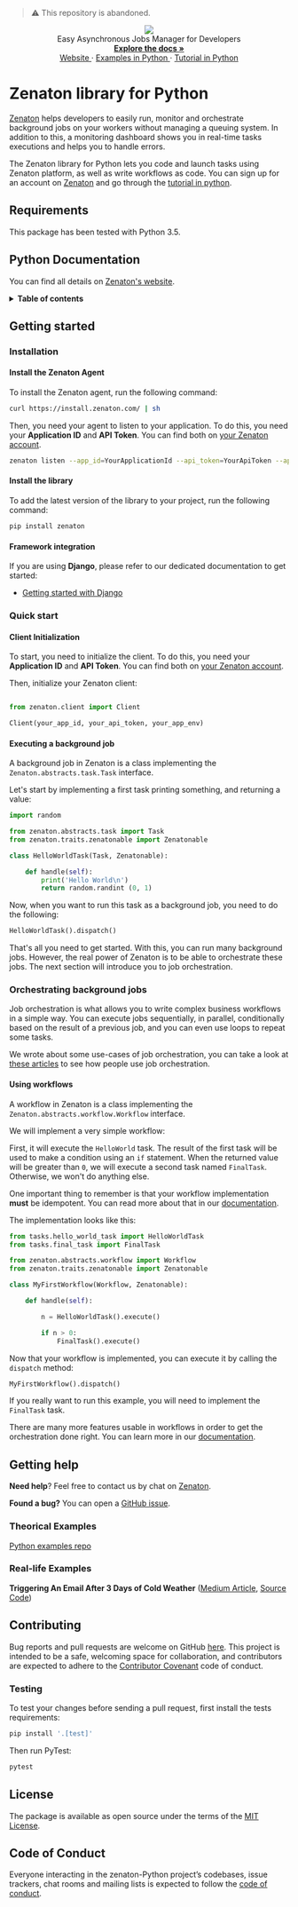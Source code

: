 > ⚠️ This repository is abandoned.

<p align="center">
  <a href="https://zenaton.com" target="_blank">
    <img src="https://user-images.githubusercontent.com/36400935/58254828-e5176880-7d6b-11e9-9094-3f46d91faeee.png" target="_blank" />
  </a><br>
  Easy Asynchronous Jobs Manager for Developers <br>
  <a href="https://zenaton.com/documentation/python/getting-started/" target="_blank">
    <strong> Explore the docs » </strong>
  </a> <br>
  <a href="https://zenaton.com" target="_blank"> Website </a>
    ·
  <a href="https://github.com/zenaton/examples-python" target="_blank"> Examples in Python </a>
    ·
  <a href="https://app.zenaton.com/tutorial/python" target="_blank"> Tutorial in Python </a>
</p>


# Zenaton library for Python

[Zenaton](https://zenaton.com) helps developers to easily run, monitor and orchestrate background jobs on your workers without managing a queuing system. In addition to this, a monitoring dashboard shows you in real-time tasks executions and helps you to handle errors.

The Zenaton library for Python lets you code and launch tasks using Zenaton platform, as well as write workflows as code. You can sign up for an account on [Zenaton](https://zenaton.com) and go through the [tutorial in python](https://app.zenaton.com/tutorial/python).

## Requirements

This package has been tested with Python 3.5.

## Python Documentation

You can find all details on [Zenaton's website](https://zenaton.com/documentation/python/getting-started).

<details>
  <summary><strong>Table of contents</strong></summary>

<!-- START doctoc generated TOC please keep comment here to allow auto update -->
<!-- DON'T EDIT THIS SECTION, INSTEAD RE-RUN doctoc TO UPDATE -->

- [Zenaton library for Python](#zenaton-library-for-python)
  - [Requirements](#requirements)
  - [Python Documentation](#python-documentation)
  - [Getting started](#getting-started)
    - [Installation](#installation)
      - [Install the Zenaton Agent](#install-the-zenaton-agent)
      - [Install the library](#install-the-library)
      - [Framework integration](#framework-integration)
    - [Quick start](#quick-start)
      - [Client Initialization](#client-initialization)
      - [Executing a background job](#executing-a-background-job)
    - [Orchestrating background jobs](#orchestrating-background-jobs)
      - [Using workflows](#using-workflows)
  - [Getting help](#getting-help)
    - [Theorical Examples](#theorical-examples)
    - [Real-life Examples](#real-life-examples)
  - [Contributing](#contributing)
  - [License](#license)
  - [Code of Conduct](#code-of-conduct)

<!-- END doctoc generated TOC please keep comment here to allow auto update -->

</details>

## Getting started

### Installation

#### Install the Zenaton Agent

To install the Zenaton agent, run the following command:

```sh
curl https://install.zenaton.com/ | sh
```

Then, you need your agent to listen to your application.
To do this, you need your **Application ID** and **API Token**.
You can find both on [your Zenaton account](https://app.zenaton.com/api).

```sh
zenaton listen --app_id=YourApplicationId --api_token=YourApiToken --app_env=YourApplicationEnv --boot=boot.py
```

#### Install the library

To add the latest version of the library to your project, run the following command:

```python
pip install zenaton
```

#### Framework integration

If you are using **Django**, please refer to our dedicated documentation to get started:

- [Getting started with Django](https://zenaton.com/documentation/python/agents#django)


### Quick start

#### Client Initialization

To start, you need to initialize the client. To do this, you need your **Application ID** and **API Token**.
You can find both on [your Zenaton account](https://app.zenaton.com/api).

Then, initialize your Zenaton client:

```python

from zenaton.client import Client

Client(your_app_id, your_api_token, your_app_env)
```

#### Executing a background job

A background job in Zenaton is a class implementing the `Zenaton.abstracts.task.Task` interface.

Let's start by implementing a first task printing something, and returning a value:

```python
import random

from zenaton.abstracts.task import Task
from zenaton.traits.zenatonable import Zenatonable

class HelloWorldTask(Task, Zenatonable):

    def handle(self):
        print('Hello World\n')
        return random.randint (0, 1)
```

Now, when you want to run this task as a background job, you need to do the following:

```python
HelloWorldTask().dispatch()
```

That's all you need to get started. With this, you can run many background jobs.
However, the real power of Zenaton is to be able to orchestrate these jobs. The next section will introduce you to job orchestration.

### Orchestrating background jobs

Job orchestration is what allows you to write complex business workflows in a simple way.
You can execute jobs sequentially, in parallel, conditionally based on the result of a previous job,
and you can even use loops to repeat some tasks.

We wrote about some use-cases of job orchestration, you can take a look at [these articles](https://medium.com/zenaton/tagged/python)
to see how people use job orchestration.

#### Using workflows

A workflow in Zenaton is a class implementing the `Zenaton.abstracts.workflow.Workflow` interface.

We will implement a very simple workflow:

First, it will execute the `HelloWorld` task.
The result of the first task will be used to make a condition using an `if` statement.
When the returned value will be greater than `0`, we will execute a second task named `FinalTask`.
Otherwise, we won't do anything else.

One important thing to remember is that your workflow implementation **must** be idempotent.
You can read more about that in our [documentation](https://zenaton.com/documentation/python/workflow-basics/#implementation).

The implementation looks like this:

```python
from tasks.hello_world_task import HelloWorldTask
from tasks.final_task import FinalTask

from zenaton.abstracts.workflow import Workflow
from zenaton.traits.zenatonable import Zenatonable

class MyFirstWorkflow(Workflow, Zenatonable):

    def handle(self):

        n = HelloWorldTask().execute()

        if n > 0:
            FinalTask().execute()
```

Now that your workflow is implemented, you can execute it by calling the `dispatch` method:

```python
MyFirstWorkflow().dispatch()
```

If you really want to run this example, you will need to implement the `FinalTask` task.

There are many more features usable in workflows in order to get the orchestration done right. You can learn more
in our [documentation](https://zenaton.com/documentation/python/workflow-basics/#implementation).

## Getting help

**Need help**? Feel free to contact us by chat on [Zenaton](https://zenaton.com/).

**Found a bug?** You can open a [GitHub issue](https://github.com/zenaton/zenaton-python/issues).

### Theorical Examples

[Python examples repo](https://github.com/zenaton/examples-python)

### Real-life Examples

__Triggering An Email After 3 Days of Cold Weather__ ([Medium Article](https://medium.com/zenaton/triggering-an-email-after-3-days-of-cold-weather-f7bed6f2df16), [Source Code](https://github.com/zenaton/articles-python/tree/master/triggering-an-email-after-3-days-of-cold-weather))

## Contributing

Bug reports and pull requests are welcome on GitHub [here](https://github.com/zenaton/zenaton-Python). This project is intended to be a safe, welcoming space for collaboration, and contributors are expected to adhere to the [Contributor Covenant](http://contributor-covenant.org) code of conduct.

### Testing

To test your changes before sending a pull request, first install the tests requirements:

```sh
pip install '.[test]'
```

Then run PyTest:

```sh
pytest
```

## License

The package is available as open source under the terms of the [MIT License](https://opensource.org/licenses/MIT).

## Code of Conduct

Everyone interacting in the zenaton-Python project’s codebases, issue trackers, chat rooms and mailing lists is expected to follow the [code of conduct](https://github.com/zenaton/zenaton-Python/blob/master/CODE_OF_CONDUCT.md).

